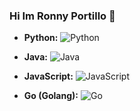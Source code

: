 ### Hi Im Ronny Portillo 👋
- **Python:** ![Python](https://img.shields.io/badge/Python-3776AB?style=for-the-badge&logo=python&logoColor=white)
  
- **Java:** ![Java](https://img.shields.io/badge/Java-007396?style=for-the-badge&logo=java&logoColor=white)
  
- **JavaScript:** ![JavaScript](https://img.shields.io/badge/JavaScript-F7DF1E?style=for-the-badge&logo=javascript&logoColor=black)
  
- **Go (Golang):** ![Go](https://img.shields.io/badge/Go-00ADD8?style=for-the-badge&logo=go&logoColor=white)


